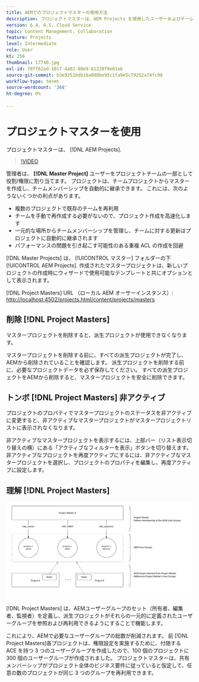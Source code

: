 ```yaml
---
title: AEMでのプロジェクトマスターの使用方法
description: プロジェクトマスターは、AEM Projects を使用したユーザーおよびチームの管理を大幅に簡素化します。
version: 6.4, 6.5, Cloud Service
topic: Content Management, Collaboration
feature: Projects
level: Intermediate
role: User
kt: 256
thumbnail: 17740.jpg
exl-id: 78ff62ad-1017-4a02-80e9-81228f9e01eb
source-git-commit: b3e9251bdb18a008be95c1fa9e5c79252a74fc98
workflow-type: tm+mt
source-wordcount: '368'
ht-degree: 0%

---
```


# プロジェクトマスターを使用

プロジェクトマスターは、 [!DNL AEM Projects].

>[!VIDEO](https://video.tv.adobe.com/v/17740?quality=12&learn=on)

管理者は、 **[!DNL Master Project]** ユーザーをプロジェクトチームの一部として役割/権限に割り当てます。 プロジェクトは、チームプロジェクトからマスターを作成し、チームメンバーシップを自動的に継承できます。 これには、次のようないくつかの利点があります。

* 複数のプロジェクトで既存のチームを再利用
* チームを手動で再作成する必要がないので、プロジェクト作成を高速化します
* 一元的な場所からチームメンバーシップを管理し、チームに対する更新はプロジェクトに自動的に継承されます
* パフォーマンスの問題を引き起こす可能性のある重複 ACL の作成を回避

[!DNL Master Projects] は、 [!UICONTROL マスター] フォルダーの下 [!UICONTROL AEM Projects]. 作成されたマスタープロジェクトは、新しいプロジェクトの作成時にウィザードで使用可能なテンプレートと共にオプションとして表示されます。

[!DNL Project Masters] URL （ローカル AEM オーサーインスタンス）: [http://localhost:4502/projects.html/content/projects/masters](http://localhost:4502/projects.html/content/projects/masters)

## 削除 [!DNL Project Masters]

マスタープロジェクトを削除すると、派生プロジェクトが使用できなくなります。

マスタープロジェクトを削除する前に、すべての派生プロジェクトが完了し、AEMから削除されていることを確認します。 派生プロジェクトを削除する前に、必要なプロジェクトデータを必ず保存してください。 すべての派生プロジェクトをAEMから削除すると、マスタープロジェクトを安全に削除できます。

## トンボ [!DNL Project Masters] 非アクティブ

プロジェクトのプロパティでマスタープロジェクトのステータスを非アクティブに変更すると、非アクティブなマスタープロジェクトがマスタープロジェクトリストに表示されなくなります。

非アクティブなマスタープロジェクトを表示するには、上部バー（リスト表示切り替えの横）にある「アクティブなフィルターを表示」ボタンを切り替えます。 非アクティブなプロジェクトを再度アクティブにするには、非アクティブなマスタープロジェクトを選択し、プロジェクトのプロパティを編集し、再度アクティブに設定します。

## 理解 [!DNL Project Masters]

![プロジェクトマスターのテクニカルビュー](assets/use-project-masters/project-masters-architecture.png)

[!DNL Project Masters] は、AEMユーザーグループのセット（所有者、編集者、監視者）を定義し、派生プロジェクトがそれらの一元的に定義されたユーザーグループを参照および再利用できるようにすることで機能します。

これにより、AEMで必要なユーザーグループの総数が削減されます。 前 [!DNL Project Masters]各プロジェクトは、権限設定を実施するために、付随する ACE を持つ 3 つのユーザーグループを作成したので、100 個のプロジェクトに 300 個のユーザーグループが作成されました。 プロジェクトマスターは、共有メンバーシップがプロジェクト全体のビジネス要件に従っていると仮定して、任意の数のプロジェクトが同じ 3 つのグループを再利用できます。
